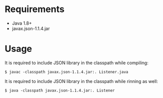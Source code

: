 # Requirements

- Java 1.8+
- javax.json-1.1.4.jar

# Usage

It is required to include JSON library in the classpath while compiling:
```
$ javac -classpath javax.json-1.1.4.jar:. Listener.java
```

It is required to include JSON library in the classpath while rinning as well:
```
$ java -classpath javax.json-1.1.4.jar:. Listener
```